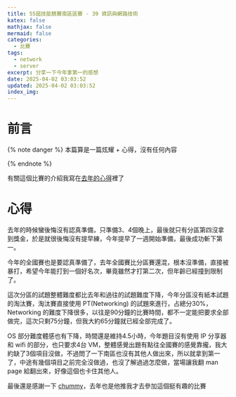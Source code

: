 ```yaml
---
title: 55屆技能競賽南區區賽 - 39 資訊與網路技術
katex: false
mathjax: false
mermaid: false
categories:
  - 比賽
tags:
  - network
  - server
excerpt: 分享一下今年拿第一的感想
date: 2025-04-02 03:03:52
updated: 2025-04-02 03:03:52
index_img:
---
```



# 前言

{% note danger %}
本篇算是一篇炫耀 + 心得，沒有任何內容

{% endnote %}

有關這個比賽的介紹我寫在[去年的心得](/54th-skills39-south-area/)裡了

# 心得

去年的時候蠻後悔沒有認真準備，只準備3、4個晚上，最後就只有分區第四沒拿到獎金，於是就很後悔沒有提早練，今年提早了一週開始準備，最後成功斬下第一。

今年的全國賽也是要認真準備了，去年全國賽比分區賽還混，根本沒準備，直接被暴打，希望今年能打到一個好名次，畢竟雖然才打第二次，但年齡已經撞到限制了。

這次分區的試題整體難度都比去年和過往的試題難度下降，今年分區沒有紙本試題的淘汰賽，淘汰賽直接使用 PT(Networking) 的試題來進行，占總分30%， Networking 的難度下降很多，以往是90分鐘的比賽時間，都不一定能把要求全部做完，這次只剩75分鐘，但我大約65分鐘就已經全部完成了。

OS 部分難度體感也有下降，時間還是維持4.5小時，今年題目沒有使用 IP 分享器和 wifi 的部分，也只要求4台 VM，整體感覺出題有點往全國賽的感覺靠攏，我大約缺了3個項目沒做，不過問了一下南區也沒有其他人做出來，所以就拿到第一了，中途有幾個項目之前完全沒做過，也沒了解過過怎麼做，當場讓我翻 man page 給翻出來，好像這個也卡住其他人。

最後還是感謝一下 [chummy](https://blog.chummydns.com/)，去年也是他推我才去參加這個挺有趣的比賽
